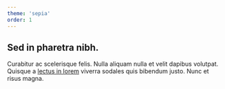 ```yaml
---
theme: 'sepia'
order: 1
---
```


## Sed in pharetra nibh.

Curabitur ac scelerisque felis. Nulla aliquam nulla et velit dapibus volutpat. Quisque a [lectus in lorem](#) viverra sodales quis bibendum justo. Nunc et risus magna.